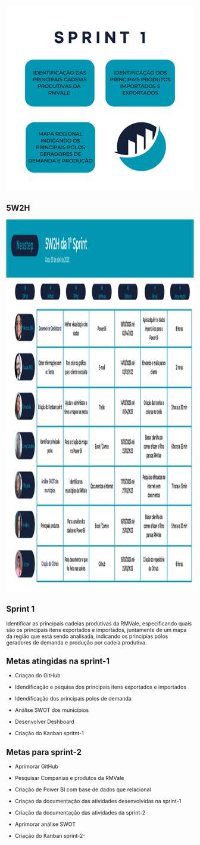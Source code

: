 
<img src="https://github.com/MarcosAvanzini/NextStep/blob/main/Imagens/Sprint1.svg" width="1000" height="500"/>

## 5W2H
<img src="https://github.com/MarcosAvanzini/NextStep/blob/main/Imagens/Sprint.svg" width="1000" height="1000"/>

## Sprint 1
Identificar as principais cadeias produtivas da RMVale, especificando quais são os principais itens exportados e importados, juntamente de um mapa da região que está sendo analisada, indicando os principias pólos geradores de demanda e produção por cadeia produtiva. 

## Metas atingidas na sprint-1

* Criaçao do GitHub

* Idendificação e pequisa dos principais itens exportados e importados

* Idendificação dos principais polos de demanda 

* Análise SWOT dos municípios 

* Desenvolver Deshboard 

* Criação do Kanban spritnt-1

## Metas para sprint-2

* Aprimorar GitHub

* Pesquisar Companias e produtos da RMVale

* Criação de Power BI com base de dados que relacional 

* Criaçao da documentação das atividades desenvolvidas na sprint-1

* Criação da documentação das atividades da sprint-2

* Aprimorar análise SWOT
 
* Criação do Kanban sprint-2-
